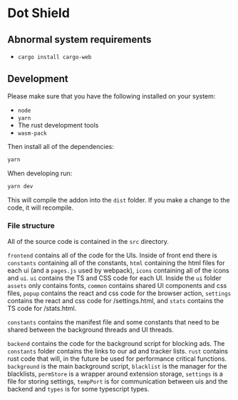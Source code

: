 # Dot Shield

## Abnormal system requirements

- `cargo install cargo-web`

## Development

Please make sure that you have the following installed on your system:

- `node`
- `yarn`
- The rust development tools
- `wasm-pack`

Then install all of the dependencies:

```sh
yarn
```

When developing run:

```sh
yarn dev
```

This will compile the addon into the `dist` folder. If you make a change to the code, it will recompile.

### File structure

All of the source code is contained in the `src` directory.

`frontend` contains all of the code for the UIs. Inside of front end there is `constants` containing all of the constants, `html` containing the html files for each ui (and a `pages.js` used by webpack), `icons` containing all of the icons and `ui`. `ui` contains the TS and CSS code for each UI. Inside the `ui` folder `assets` only contains fonts, `common` contains shared UI components and css files, `popup` contains the react and css code for the browser action, `settings` contains the react and css code for /settings.html, and `stats` contains the TS code for /stats.html.

`constants` contains the manifest file and some constants that need to be shared between the background threads and UI threads.

`backend` contains the code for the background script for blocking ads. The `constants` folder contains the links to our ad and tracker lists. `rust` contains rust code that will, in the future be used for performance critical functions. `background` is the main background script, `blacklist` is the manager for the blacklists, `permStore` is a wrapper around extension storage, `settings` is a file for storing settings, `tempPort` is for communication between uis and the backend and `types` is for some typescript types.
